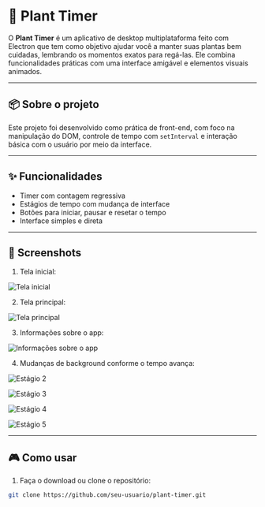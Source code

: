 # 🌿 Plant Timer

O **Plant Timer** é um aplicativo de desktop multiplataforma feito com Electron que tem como objetivo ajudar você a manter suas plantas bem cuidadas, lembrando os momentos exatos para regá-las. Ele combina funcionalidades práticas com uma interface amigável e elementos visuais animados.

---

## 📦 Sobre o projeto

Este projeto foi desenvolvido como prática de front-end, com foco na manipulação do DOM, controle de tempo com `setInterval` e interação básica com o usuário por meio da interface.

---

## ✨ Funcionalidades

- Timer com contagem regressiva
- Estágios de tempo com mudança de interface
- Botões para iniciar, pausar e resetar o tempo
- Interface simples e direta

---

## 📸 Screenshots

1. Tela inicial:

![Tela inicial](src/screenshots/pagina_inicial.png)

2. Tela principal:

![Tela principal](src/screenshots/pagina_principal.png)

3. Informações sobre o app:

![Informações sobre o app](src/screenshots/tela_de_informacoes.png)

4. Mudanças de background conforme o tempo avança:

![Estágio 2](src/screenshots/estagio_2.png)

![Estágio 3](src/screenshots/estagio_3.png)

![Estágio 4](src/screenshots/estagio_4.png)

![Estágio 5](src/screenshots/estagio_5.png)



---

## 🎮 Como usar

1. Faça o download ou clone o repositório:
```bash
git clone https://github.com/seu-usuario/plant-timer.git
